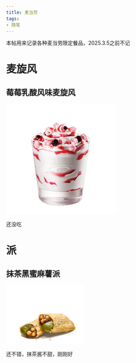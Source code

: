 ```yaml
---
title: 麦当劳
tags:
- 随笔
---
```




本帖用来记录各种麦当劳限定餐品，2025.3.5之前不记

# 麦旋风

## 莓莓乳酸风味麦旋风

<img title="" src="https://github.com/DuneArrakis/DuneArrakis.github.io/blob/main/file/%E9%BA%A6%E5%BD%93%E5%8A%B3/%E8%8E%93%E8%8E%93%E4%B9%B3%E9%85%B8%E9%A3%8E%E5%91%B3%E9%BA%A6%E6%97%8B%E9%A3%8E.png?raw=true" alt="" data-align="center" style="zoom:50%;">

还没吃

# 派

## 抹茶黑蜜麻薯派

<img title="" src="https://github.com/DuneArrakis/DuneArrakis.github.io/blob/main/file/%E9%BA%A6%E5%BD%93%E5%8A%B3/%E6%8A%B9%E8%8C%B6%E9%BB%91%E8%9C%9C%E9%BA%BB%E8%96%AF%E6%B4%BE.png?raw=true" alt="" data-align="center" style="zoom:50%;">

还不错，抹茶酱不甜，刚刚好

